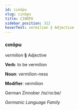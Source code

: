 ```yaml
---
id: cınöpu
slug: cınöpu
title: CINÖPU
sidebar_position: 312
hoverText: vermilion § Adjective
---
```


### cınöpu

*vermilion* **§** Adjective

**Verb**: to be vermilion

**Noun**: vermilion-ness

**Modifier**: vermilion

German Zinnober /tsɪˈnoːbɐ/

*Germanic Language Family*